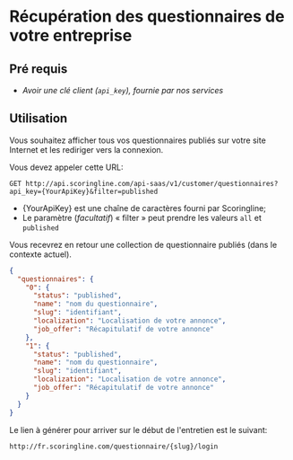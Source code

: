 Récupération des questionnaires de votre entreprise
=====================================================================

Pré requis
----------

* *Avoir une clé client (`api_key`), fournie par nos services*


Utilisation
-----------
Vous souhaitez afficher tous vos questionnaires publiés sur votre site Internet et les rediriger vers la connexion.

Vous devez appeler cette URL:

```
GET http://api.scoringline.com/api-saas/v1/customer/questionnaires?api_key={YourApiKey}&filter=published
```

* {YourApiKey} est une chaîne de caractères fourni par Scoringline;
* Le paramètre (*facultatif*) « filter » peut prendre les valeurs `all` et `published`

Vous recevrez en retour une collection de questionnaire publiés (dans le contexte actuel).

```json
{
  "questionnaires": {
    "0": {
      "status": "published",
      "name": "nom du questionnaire",
      "slug": "identifiant",
      "localization": "Localisation de votre annonce",
      "job_offer": "Récapitulatif de votre annonce"
    },
    "1": {
      "status": "published",
      "name": "nom du questionnaire",
      "slug": "identifiant",
      "localization": "Localisation de votre annonce",
      "job_offer": "Récapitulatif de votre annonce"
    }
  }
}
```


Le lien à générer pour arriver sur le début de l'entretien est le suivant:

``` html
http://fr.scoringline.com/questionnaire/{slug}/login
```
